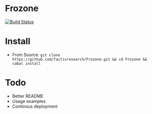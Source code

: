 Frozone
=====

[![Build Status](https://travis-ci.org/factisresearch/Frozone.svg)](https://travis-ci.org/factisresearch/Frozone)

# Install

* From Source: `git clone https://github.com/factisresearch/Frozone.git && cd Frozone && cabal install`

# Todo

* Better README
* Usage examples
* Continous deployment
